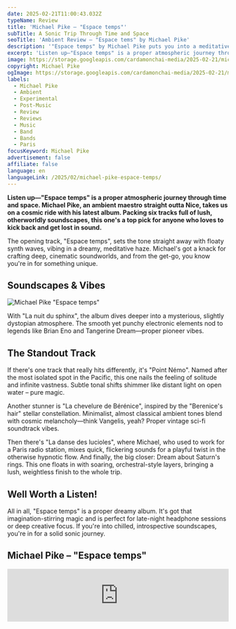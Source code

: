 ```yaml
---
date: 2025-02-21T11:00:43.032Z
typeName: Review
title: 'Michael Pike – "Espace temps"'
subTitle: A Sonic Trip Through Time and Space
seoTitle: 'Ambient Review – "Espace tems" by Michael Pike'
description: '"Espace temps" by Michael Pike puts you into a meditative haze. Its cinematic soundworlds tell the story of a journey through time and space. Check out the review now!'
excerpt: 'Listen up—"Espace temps" is a proper atmospheric journey through time and space. Michael Pike, an ambient maestro straight outta Nice, takes us on a cosmic ride with his latest album. Packing six tracks full of lush, otherworldly soundscapes, this one is a top pick for anyone who loves to kick back and get lost in sound.'
image: https://storage.googleapis.com/cardamonchai-media/2025-02-21/michael-pike-espace-temps-soundsvegan-com-jpg-imagine-080818_0c0741_1024_768/640.webp
copyright: Michael Pike
ogImage: https://storage.googleapis.com/cardamonchai-media/2025-02-21/michael-pike-espace-temps-soundsvegan-com-og-jpg-imagine-080828_100b45_1200_628/640.webp
labels:
  - Michael Pike
  - Ambient
  - Experimental
  - Post-Music
  - Review
  - Reviews
  - Music
  - Band
  - Bands
  - Paris
focusKeyword: Michael Pike
advertisement: false
affiliate: false
language: en
languageLink: /2025/02/michael-pike-espace-temps/
---
```


**Listen up—"Espace temps" is a proper atmospheric journey through time and space. Michael Pike, an ambient maestro straight outta Nice, takes us on a cosmic ride with his latest album. Packing six tracks full of lush, otherworldly soundscapes, this one's a top pick for anyone who loves to kick back and get lost in sound.**

The opening track, "Espace temps", sets the tone straight away with floaty synth waves, vibing in a dreamy, meditative haze. Michael's got a knack for crafting deep, cinematic soundworlds, and from the get-go, you know you're in for something unique.

## Soundscapes & Vibes

![Michael Pike "Espace temps"](https://storage.googleapis.com/cardamonchai-media/2025-02-21/michael-pike-espace-temps-soundsvegan-com-album-artwork-jpg-imagine-080848_070155_700_700/640.webp 'Michael Pike "Espace temps"')

With "La nuit du sphinx", the album dives deeper into a mysterious, slightly dystopian atmosphere. The smooth yet punchy electronic elements nod to legends like Brian Eno and Tangerine Dream—proper pioneer vibes.

## The Standout Track

If there's one track that really hits differently, it's "Point Némo". Named after the most isolated spot in the Pacific, this one nails the feeling of solitude and infinite vastness. Subtle tonal shifts shimmer like distant light on open water – pure magic.

Another stunner is "La chevelure de Bérénice", inspired by the "Berenice's hair" stellar constellation. Minimalist, almost classical ambient tones blend with cosmic melancholy—think Vangelis, yeah? Proper vintage sci-fi soundtrack vibes.

Then there's "La danse des lucioles", where Michael, who used to work for a Paris radio station, mixes quick, flickering sounds for a playful twist in the otherwise hypnotic flow. And finally, the big closer: Dream about Saturn's rings. This one floats in with soaring, orchestral-style layers, bringing a lush, weightless finish to the whole trip.

## Well Worth a Listen!

All in all, "Espace temps" is a proper dreamy album. It's got that imagination-stirring magic and is perfect for late-night headphone sessions or deep creative focus. If you're into chilled, introspective soundscapes, you're in for a solid sonic journey.

## Michael Pike – "Espace temps"

<iframe
  style="border: 0; width: 100%; height: 120px;"
  src="https://bandcamp.com/EmbeddedPlayer/album=536844105/size=large/bgcol=ffffff/linkcol=5c9b72/tracklist=false/artwork=small/transparent=true/"
  seamless
>
  <a href="https://michaelpike.bandcamp.com/album/espace-temps">
    Espace temps by Michael Pike
  </a>
</iframe>
